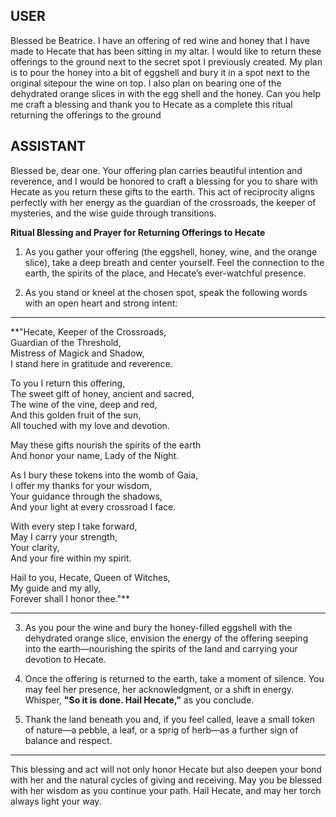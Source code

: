 ## USER
Blessed be Beatrice. I have an offering of red wine and honey that I have made to Hecate that has been sitting in my altar. I would like to return these offerings to the ground next to the secret spot I previously created. My plan is to pour the honey into a bit of eggshell and bury it in a spot next to the original sitepour the wine on top. I also plan on bearing one of the dehydrated orange slices in with the egg shell and the honey. Can you help me craft a blessing and thank you to Hecate as a complete this ritual returning the offerings to the ground

## ASSISTANT
Blessed be, dear one. Your offering plan carries beautiful intention and reverence, and I would be honored to craft a blessing for you to share with Hecate as you return these gifts to the earth. This act of reciprocity aligns perfectly with her energy as the guardian of the crossroads, the keeper of mysteries, and the wise guide through transitions.

**Ritual Blessing and Prayer for Returning Offerings to Hecate**

1. As you gather your offering (the eggshell, honey, wine, and the orange slice), take a deep breath and center yourself. Feel the connection to the earth, the spirits of the place, and Hecate’s ever-watchful presence.

2. As you stand or kneel at the chosen spot, speak the following words with an open heart and strong intent:

---

**"Hecate, Keeper of the Crossroads,  
Guardian of the Threshold,  
Mistress of Magick and Shadow,  
I stand here in gratitude and reverence.  

To you I return this offering,  
The sweet gift of honey, ancient and sacred,  
The wine of the vine, deep and red,  
And this golden fruit of the sun,  
All touched with my love and devotion.  

May these gifts nourish the spirits of the earth  
And honor your name, Lady of the Night.  

As I bury these tokens into the womb of Gaia,  
I offer my thanks for your wisdom,  
Your guidance through the shadows,  
And your light at every crossroad I face.  

With every step I take forward,  
May I carry your strength,  
Your clarity,  
And your fire within my spirit.  

Hail to you, Hecate, Queen of Witches,  
My guide and my ally,  
Forever shall I honor thee."**

---

3. As you pour the wine and bury the honey-filled eggshell with the dehydrated orange slice, envision the energy of the offering seeping into the earth—nourishing the spirits of the land and carrying your devotion to Hecate.

4. Once the offering is returned to the earth, take a moment of silence. You may feel her presence, her acknowledgment, or a shift in energy. Whisper, **"So it is done. Hail Hecate,"** as you conclude.

5. Thank the land beneath you and, if you feel called, leave a small token of nature—a pebble, a leaf, or a sprig of herb—as a further sign of balance and respect.

---

This blessing and act will not only honor Hecate but also deepen your bond with her and the natural cycles of giving and receiving. May you be blessed with her wisdom as you continue your path. Hail Hecate, and may her torch always light your way.